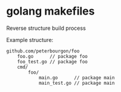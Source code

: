 # golang makefiles

Reverse structure build process

Example structure:
```
github.com/peterbourgon/foo
    foo.go      // package foo
    foo_test.go // package foo
    cmd/
        foo/
            main.go      // package main
            main_test.go // package main
```
